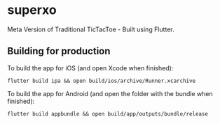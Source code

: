 # superxo

Meta Version of Traditional TicTacToe - Built using Flutter.

## Building for production

To build the app for iOS (and open Xcode when finished):

```shell
flutter build ipa && open build/ios/archive/Runner.xcarchive
```

To build the app for Android (and open the folder with the bundle when finished):

```shell
flutter build appbundle && open build/app/outputs/bundle/release
```
